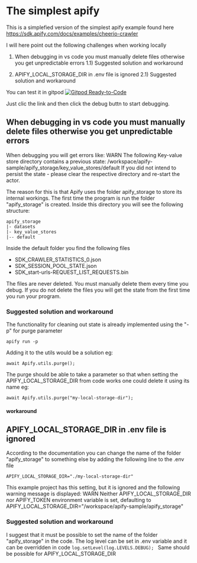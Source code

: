 # The simplest apify

This is a simplefied version of the simplest apify example found here https://sdk.apify.com/docs/examples/cheerio-crawler


I will here point out the following challenges when working locally 

1) When debugging in vs code you must manually delete files otherwise you get unpredictable errors
1.1) Suggested solution and workaround

2) APIFY_LOCAL_STORAGE_DIR in .env file is ignored
2.1) Suggested solution and workaround


You can test it in gitpod 
[![Gitpod Ready-to-Code](https://img.shields.io/badge/Gitpod-ready--to--code-blue?logo=gitpod)](https://gitpod.io/#https://github.com/terchris/apify-sample)

Just clic the link and then click the debug buttn to start debugging.

## When debugging in vs code you must manually delete files otherwise you get unpredictable errors
When debugging you will get errors like:
WARN  The following Key-value store directory contains a previous state:
      /workspace/apify-sample/apify_storage/key_value_stores/default
      If you did not intend to persist the state - please clear the respective directory and re-start the actor.

The reason for this is that Apify uses the folder apify_storage to store its internal workings. 
The first time the program is run the folder "apify_storage" is created.
Inside this directory you will see the following structure:

```
apify_storage
|- datasets
|- key_value_stores
|-- default
```
Inside the default folder you find the following files
* SDK_CRAWLER_STATISTICS_0.json
* SDK_SESSION_POOL_STATE.json
* SDK_start-urls-REQUEST_LIST_REQUESTS.bin

The files are never deleted. You must manually delete them every time you debug. If you do not delete the files you will get the state from the first time you run your program.

### Suggested solution and workaround
The functionality for cleaning out state is already implemented using the "-p" for purge parameter 
```
apify run -p
```
Adding it to the utils would be a solution eg:
```
await Apify.utils.purge();
```

The purge should be able to take a parameter so that when setting the APIFY_LOCAL_STORAGE_DIR from code works one could delete it using its name eg:
```
await Apify.utils.purge("my-local-storage-dir");
```

#### workaround


## APIFY_LOCAL_STORAGE_DIR in .env file is ignored
According to the documentation you can change the name of the folder "apify_storage" to something else by adding the following line to the .env file
```
APIFY_LOCAL_STORAGE_DIR="./my-local-storage-dir"
```
This example project has this setting, but it is ignored and the following warning message is displayed:
WARN  Neither APIFY_LOCAL_STORAGE_DIR nor APIFY_TOKEN environment variable is set, defaulting to APIFY_LOCAL_STORAGE_DIR="/workspace/apify-sample/apify_storage"


### Suggested solution and workaround
I suggest that it must be possible to set the name of the folder "apify_storage" in the code.
The log level can be set in .env variable and it can be overridden in code 
```log.setLevel(log.LEVELS.DEBUG); ```
Same should be possible for APIFY_LOCAL_STORAGE_DIR


